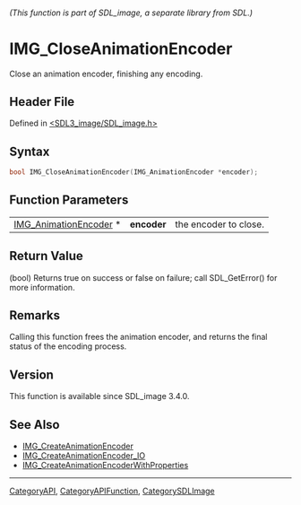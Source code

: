 ###### (This function is part of SDL_image, a separate library from SDL.)
# IMG_CloseAnimationEncoder

Close an animation encoder, finishing any encoding.

## Header File

Defined in [<SDL3_image/SDL_image.h>](https://github.com/libsdl-org/SDL_image/blob/main/include/SDL3_image/SDL_image.h)

## Syntax

```c
bool IMG_CloseAnimationEncoder(IMG_AnimationEncoder *encoder);
```

## Function Parameters

|                                                |             |                       |
| ---------------------------------------------- | ----------- | --------------------- |
| [IMG_AnimationEncoder](IMG_AnimationEncoder) * | **encoder** | the encoder to close. |

## Return Value

(bool) Returns true on success or false on failure; call SDL_GetError() for
more information.

## Remarks

Calling this function frees the animation encoder, and returns the final
status of the encoding process.

## Version

This function is available since SDL_image 3.4.0.

## See Also

- [IMG_CreateAnimationEncoder](IMG_CreateAnimationEncoder)
- [IMG_CreateAnimationEncoder_IO](IMG_CreateAnimationEncoder_IO)
- [IMG_CreateAnimationEncoderWithProperties](IMG_CreateAnimationEncoderWithProperties)

----
[CategoryAPI](CategoryAPI), [CategoryAPIFunction](CategoryAPIFunction), [CategorySDLImage](CategorySDLImage)


